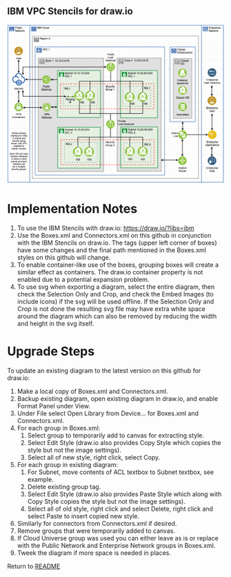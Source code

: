 ## IBM VPC Stencils for draw.io

![VPCExperience](/images/ibm_vpc_architecture_drawio.png)

# Implementation Notes

1. To use the IBM Stencils with draw.io:  https://draw.io/?libs=ibm
2. Use the Boxes.xml and Connectors.xml on this github in conjunction with the IBM Stencils on draw.io. The tags (upper left corner of boxes) have some changes and the final path mentioned in the Boxes.xml styles on this github will change.
3. To enable container-like use of the boxes, grouping boxes will create a similar effect as containers.  The draw.io container property is not enabled due to a potential expansion problem. 
4. To use svg when exporting a diagram, select the entire diagram, then check the Selection Only and Crop, and check the Embed Images (to include icons) if the svg will be used offline.  If the Selection Only and Crop is not done the resulting svg file may have extra white space around the diagram which can also be removed by reducing the width and height in the svg itself.


# Upgrade Steps

To update an existing diagram to the latest version on this github for draw.io:
1. Make a local copy of Boxes.xml and Connectors.xml. 
2. Backup existing diagram, open existing diagram in draw.io, and enable Format Panel under View.
3. Under File select Open Library from Device... for Boxes.xml and Connectors.xml.
4. For each group in Boxes.xml: 
    1. Select group to temporarily add to canvas for extracting style.
    2. Select Edit Style (draw.io also provides Copy Style which copies the style but not the image settings).
    3. Select all of new style, right click, select Copy.
5. For each group in existing diagram: 
    1. For Subnet, move contents of ACL textbox to Subnet textbox, see example.
    2. Delete existing group tag.
    3. Select Edit Style (draw.io also provides Paste Style which along with Copy Style copies the style but not the image settings).
    4. Select all of old style, right click and select Delete, right click and select Paste to insert copied new style.
6. Similarly for connectors from Connectors.xml if desired.
7. Remove groups that were temporarily added to canvas.
8. If Cloud Universe group was used you can either leave as is or replace with the Public Network and Enterprise Network groups in Boxes.xml.
9. Tweek the diagram if more space is needed in places.

Return to [README](/README.md)
